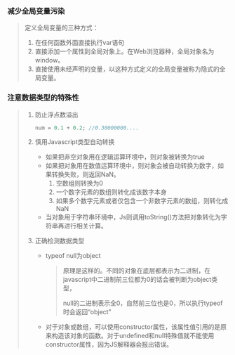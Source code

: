 ### 减少全局变量污染

> 定义全局变量的三种方式：
>
> 1. 在任何函数外面直接执行var语句
> 2. 直接添加一个属性到全局对象上。在Web浏览器种，全局对象名为window。
> 3. 直接使用未经声明的变量，以这种方式定义的全局变量被称为隐式的全局变量。

### 注意数据类型的特殊性

> 1. 防止浮点数溢出
>
>    ```javascript
>    num = 0.1 + 0.2; //0.30000000....
>    ```
>
> 2. 慎用Javascript类型自动转换
>
>    - 如果把非空对象用在逻辑运算环境中，则对象被转换为true
>    - 如果把对象用在数值运算环境中，则对象会被自动转换为数字，如果转换失败，则返回NaN。
>      1. 空数组则转换为0
>      2. 一个数字元素的数组则转化成该数字本身
>      3. 如果多个数字元素或者仅包含一个非数字元素的数组，则转化成NaN
>    - 当对象用于字符串环境中，Js则调用toString()方法把对象转化为字符串再进行相关计算。
>
> 3. 正确检测数据类型
>
>    - typeof null为object
>
>      > 原理是这样的。不同的对象在底层都表示为二进制，在javascript中二进制前三位都为0的话会被判断为object类型，
>      >
>      > null的二进制表示全0，自然前三位也是0，所以执行typeof时会返回“object”
>
>    - 对于对象或数组，可以使用constructor属性，该属性值引用的是原来构造该对象的函数。对于undefined和null特殊值就不能使用constructor属性，因为JS解释器会报出错误。
>
> 


